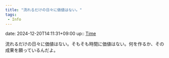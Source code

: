 ```yaml
---
title: "流れるだけの日々に価値はない。"
tags:
 - Info
---
```


date: 2024-12-20T14:11:31+09:00
up:: [Time](../Bar/Novel/Topics/Time.md)

流れるだけの日々に価値はない。そもそも時間に価値はない。何を作るか、その成果を願っているんだよ。
